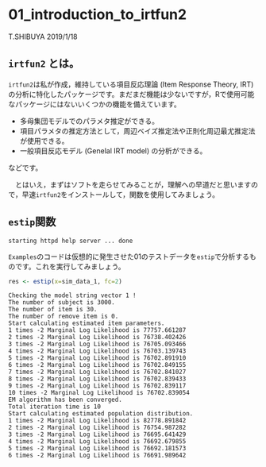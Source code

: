 01\_introduction\_to\_irtfun2
================
T.SHIBUYA
2019/1/18

## `irtfun2` とは。

`irtfun2`は私が作成，維持している項目反応理論 (Item Response Theory, IRT)
の分析に特化したパッケージです。まだまだ機能は少ないですが，Rで使用可能なパッケージにはないいくつかの機能を備えています。

  - 多母集団モデルでのパラメタ推定ができる。
  - 項目パラメタの推定方法として，周辺ベイズ推定法や正則化周辺最尤推定法が使用できる。
  - 一般項目反応モデル (Genelal IRT model) の分析ができる。

などです。

　とはいえ，まずはソフトを走らせてみることが，理解への早道だと思いますので，早速`irtfun2`をインストールして，関数を使用してみましょう。

## `estip`関数

    starting httpd help server ... done

`Examples`のコードは仮想的に発生させた01のテストデータを`estip`で分析するものです。これを実行してみましょう。

``` r
res <- estip(x=sim_data_1, fc=2)
```

    Checking the model string vector 1 !
    The number of subject is 3000.
    The number of item is 30.
    The number of remove item is 0.
    Start calculating estimated item parameters.
    1 times -2 Marginal Log Likelihood is 77757.661287 
    2 times -2 Marginal Log Likelihood is 76738.402426 
    3 times -2 Marginal Log Likelihood is 76705.093466 
    4 times -2 Marginal Log Likelihood is 76703.139743 
    5 times -2 Marginal Log Likelihood is 76702.891910 
    6 times -2 Marginal Log Likelihood is 76702.849155 
    7 times -2 Marginal Log Likelihood is 76702.841027 
    8 times -2 Marginal Log Likelihood is 76702.839433 
    9 times -2 Marginal Log Likelihood is 76702.839117 
    10 times -2 Marginal Log Likelihood is 76702.839054 
    EM algorithm has been converged.
    Total iteration time is 10
    Start calculating estimated population distribution.
    1 times -2 Marginal Log Likelihood is 82778.891842 
    2 times -2 Marginal Log Likelihood is 76754.987282 
    3 times -2 Marginal Log Likelihood is 76695.641429 
    4 times -2 Marginal Log Likelihood is 76692.679855 
    5 times -2 Marginal Log Likelihood is 76692.181573 
    6 times -2 Marginal Log Likelihood is 76691.989642

